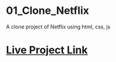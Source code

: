 # 01_Clone_Netflix
A clone project of Netflix using html, css, js
# [Live Project Link](https://arshil121.github.io/01_Clone_Netflix/)
